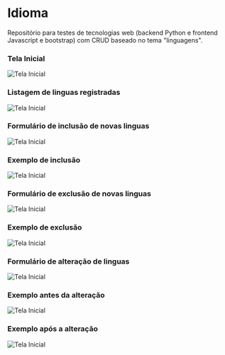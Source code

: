 # Idioma
Repositório para testes de tecnologias web (backend Python e frontend Javascript e bootstrap) com CRUD baseado no tema "linguagens".

<h3>Tela Inicial</h3>

![Tela Inicial](../master/ImagensExemplo/tela_inicial.png)

<h3>Listagem de linguas registradas</h3>

![Tela Inicial](../master/ImagensExemplo/listagem_info_linguas.png)

<h3>Formulário de inclusão de novas linguas</h3>

![Tela Inicial](../master/ImagensExemplo/inclusao_info_linguas.png)

<h3>Exemplo de inclusão</h3>

![Tela Inicial](../master/ImagensExemplo/exemplo_inclusao.png)

<h3>Formulário de exclusão de novas linguas</h3>

![Tela Inicial](../master/ImagensExemplo/exclusao_info_linguas.png)

<h3>Exemplo de exclusão</h3>

![Tela Inicial](../master/ImagensExemplo/exemplo_exclusao.png)

<h3>Formulário de alteração de linguas</h3>

![Tela Inicial](../master/ImagensExemplo/alteracao_info_linguas.png)

<h3>Exemplo antes da alteração </h3>

![Tela Inicial](../master/ImagensExemplo/exemplo_alteracao_antes.png)

<h3>Exemplo após a alteração </h3>

![Tela Inicial](../master/ImagensExemplo/exemplo_alteracao_depois.png)
